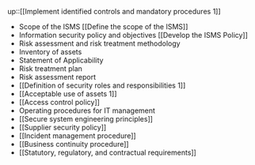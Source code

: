 up::[[Implement identified controls and mandatory procedures 1]]

- Scope of the ISMS [[Define the scope of the ISMS]]
- Information security policy and objectives [[Develop the ISMS Policy]]
- Risk assessment and risk treatment methodology
- Inventory of assets
- Statement of Applicability
- Risk treatment plan
- Risk assessment report
- [[Definition of security roles and responsibilities 1]]
- [[Acceptable use of assets 1]]
- [[Access control policy]]
- Operating procedures for IT management
- [[Secure system engineering principles]]
- [[Supplier security policy]]
- [[Incident management procedure]]
- [[Business continuity procedure]]
- [[Statutory, regulatory, and contractual requirements]]
